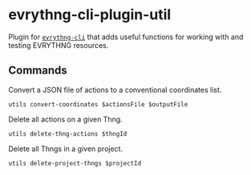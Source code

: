 # evrythng-cli-plugin-util

Plugin for [`evrythng-cli`](https://github.com/evrythng/evrythng-cli) that adds
useful functions for working with and testing EVRYTHNG resources.


## Commands

Convert a JSON file of actions to a conventional coordinates list.
```
utils convert-coordinates $actionsFile $outputFile
```

Delete all actions on a given Thng.
```
utils delete-thng-actions $thngId
```

Delete all Thngs in a given project.
```
utils delete-project-thngs $projectId
```
